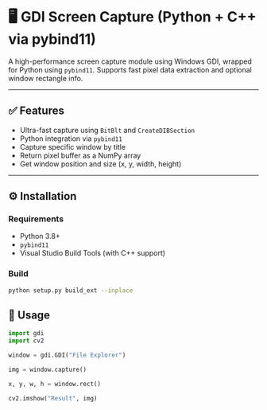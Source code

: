 # 🖥️ GDI Screen Capture (Python + C++ via pybind11)

A high-performance screen capture module using Windows GDI, wrapped for Python using `pybind11`. Supports fast pixel data extraction and optional window rectangle info.

---

## ✅ Features

- Ultra-fast capture using `BitBlt` and `CreateDIBSection`
- Python integration via `pybind11`
- Capture specific window by title
- Return pixel buffer as a NumPy array
- Get window position and size (x, y, width, height)

---

## ⚙️ Installation

### Requirements

- Python 3.8+
- `pybind11`
- Visual Studio Build Tools (with C++ support)

### Build

```bash
python setup.py build_ext --inplace
```

## 🚀 Usage

```python
import gdi
import cv2

window = gdi.GDI("File Explorer")

img = window.capture()

x, y, w, h = window.rect()

cv2.imshow("Result", img)
```
